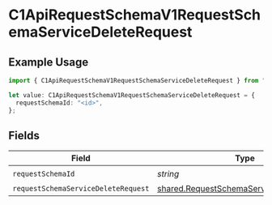# C1ApiRequestSchemaV1RequestSchemaServiceDeleteRequest

## Example Usage

```typescript
import { C1ApiRequestSchemaV1RequestSchemaServiceDeleteRequest } from "conductorone-sdk-typescript/sdk/models/operations";

let value: C1ApiRequestSchemaV1RequestSchemaServiceDeleteRequest = {
  requestSchemaId: "<id>",
};
```

## Fields

| Field                                                                                                       | Type                                                                                                        | Required                                                                                                    | Description                                                                                                 |
| ----------------------------------------------------------------------------------------------------------- | ----------------------------------------------------------------------------------------------------------- | ----------------------------------------------------------------------------------------------------------- | ----------------------------------------------------------------------------------------------------------- |
| `requestSchemaId`                                                                                           | *string*                                                                                                    | :heavy_check_mark:                                                                                          | N/A                                                                                                         |
| `requestSchemaServiceDeleteRequest`                                                                         | [shared.RequestSchemaServiceDeleteRequest](../../../sdk/models/shared/requestschemaservicedeleterequest.md) | :heavy_minus_sign:                                                                                          | N/A                                                                                                         |
